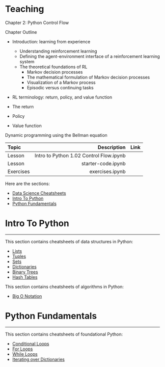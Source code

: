 # Teaching


Chapter 2: Python Control Flow 

Chapter Outline

* Introduction: learning from experience

  * Understanding reinforcement learning
  * Defining the agent-environment interface of a reinforcement learning system
  * The theoretical foundations of RL
    * Markov decision processes
    * The mathematical formulation of Markov decision processes
    * Visualization of a Markov process
    * Episodic versus continuing tasks
    
* RL terminology: return, policy, and value function

 * The return
 * Policy
 * Value function

Dynamic programming using the Bellman equation

Topic  | Description | Link
| :--- | ---: | :---:
Lesson  | Intro to Python 1.02 Control Flow.ipynb
Lesson  |  starter-code.ipynb 
Exercises  | exercises.ipynb


Here are the sections:

* [Data Science Cheatsheets](https://github.com/tchapi/markdown-cheatsheet/blob/master/README.md)
* [Intro To Python](https://github.com/tchapi/markdown-cheatsheet/blob/master/README.md)
* [Python Fundamentals](https://github.com/tchapi/markdown-cheatsheet/blob/master/README.md)


# Intro To Python
------------------------------------------------------------------------------------------------------------------------------
This section contains cheatsheets of data structures in Python:

* [Lists](https://github.com/tchapi/markdown-cheatsheet/blob/master/README.md)
* [Tuples](https://github.com/tchapi/markdown-cheatsheet/blob/master/README.md)
* [Sets](https://github.com/tchapi/markdown-cheatsheet/blob/master/README.md)
* [Dictionaries](https://github.com/tchapi/markdown-cheatsheet/blob/master/README.md)
* [Binary Trees](https://github.com/tchapi/markdown-cheatsheet/blob/master/README.md)
* [Hash Tables](https://github.com/tchapi/markdown-cheatsheet/blob/master/README.md)

This section contains cheatsheets of algorithms in Python:

* [Big O Notation](https://github.com/tchapi/markdown-cheatsheet/blob/master/README.md)

# Python Fundamentals
------------------------------------------------------------------------------------------------------------------------------
This section contains cheatsheets of foundational Python:

* [Conditional Loops](https://github.com/tchapi/markdown-cheatsheet/blob/master/README.md)
* [For Loops](https://github.com/tchapi/markdown-cheatsheet/blob/master/README.md)
* [While Loops](https://github.com/tchapi/markdown-cheatsheet/blob/master/README.md)
* [Iterating over Dictionaries](https://github.com/tchapi/markdown-cheatsheet/blob/master/README.md)
